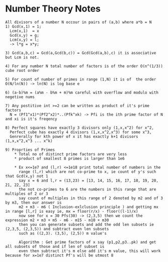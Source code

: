 # Number Theory Notes

    All divisors of a number N occour in pairs of (a,b) where a*b = N 
    1) Gcd(x,1) = 1;
      Lcm(x,1)  = x
      Gcd(x,y) = g;
      Lcm(x,y) = l;
      -> l*g = x*y;
    
    3) Gcd(a,b,c) = Gcd(a,Gcd(b,c)) = Gcd(Gcd(a,b),c) it is associative but Lcm is not.
    
    4) For any number N total number of factors is of the order O(n^(1/3)) cube root order
    
    5) For count of number of primes in range (1,N) it is of  the order O(N/ln(N)) -> ln(N) is log base e
    
    6) (a-b)%m = (a%m - b%m + m)%m careful with overflow and modulo with negetive nums
    
    7) Any postitive int >=2 can be written as product of it's prime factors
      N = (Pf1^x1)*(Pf2^x2)*..(Pfk^xk) -> Pfi is the ith prime factor of N and xi is it's freqency
    
    8) Perfect squares have exactly 3 divisors only (1,x,x^2) for x^2,
      Perfect cube has exactly 4 divisors (1,x,x^2,x^3) for some x^3,
      Genrerally for kth power of x it has exactly k+1 divisors (1,x,x^2,x^3 ... x^k) 

    9) Proprties of Primes 
        * Total no of distinct prime factors are very less
        * product of smallest 8 primes is larger than 1e6   
        
        * Ex x<=1e7 and (l,r) <=1e18 print total number of numbers in the
          range (l,r) which are not co-prime to x, ie count of y's such that Gcd(x,y) not 1
          say x = 6 and l,r = (13,23) = [13, 14, 15, 16, 17, 18, 19, 20, 21, 22, 23] 
          the not co-primes to 6 are the numbers in this range that are multiples of 2 or 3
          say count of multiples in this range of 2 denoted by m2 and of 3 by m3, then our answer is 
          m2 + m3 - m6 ( Inclusion-exlclusion principle ) and getting mx in range [l,r] is easy ie, mx = floor(r/x) - floor((l-1)/x) 
          now see for x = 30 Pfs(30) -> (2,3,5) then we count the expression m2 + m3 + m5 - m6 - m15 - m10 + m30
          then you can generate subsets and add the odd len subsets ie (2,3,5, (2,3,5)) and subtract even len subsets 
          such as ((2,3). (3,5), (2,5)) m value's
          
          Algorithm : Get prime factors of x say (p1,p2,p3..pk) and get all subsets of those and if len of subset is 
          even then subtract it's m else add it's m value, this will work because for x=1e7 distinct Pf's will be utmost 8 